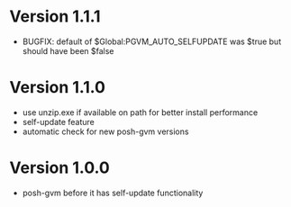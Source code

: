 # Version 1.1.1
* BUGFIX: default of $Global:PGVM_AUTO_SELFUPDATE was $true but should have been $false

# Version 1.1.0
* use unzip.exe if available on path for better install performance
* self-update feature
* automatic check for new posh-gvm versions

# Version 1.0.0
* posh-gvm before it has self-update functionality